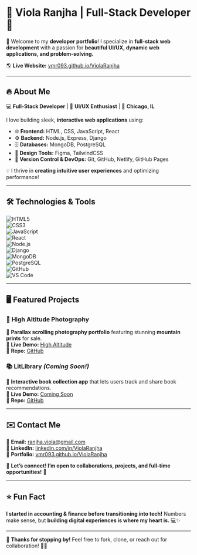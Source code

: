 # 🌟 Viola Ranjha | Full-Stack Developer 🌟  

🚀 Welcome to my **developer portfolio**! I specialize in **full-stack web development** with a passion for **beautiful UI/UX, dynamic web applications, and problem-solving.**  

🌎 **Live Website:** [vmr093.github.io/ViolaRanjha](https://vmr093.github.io/ViolaRanjha/#about)  

---

## 🔥 About Me  
💻 **Full-Stack Developer** | 🎨 **UI/UX Enthusiast** | 📍 **Chicago, IL**  

I love building sleek, **interactive web applications** using:  
- 🌐 **Frontend:** HTML, CSS, JavaScript, React  
- ⚙️ **Backend:** Node.js, Express, Django  
- 🗄️ **Databases:** MongoDB, PostgreSQL  
- 🎨 **Design Tools:** Figma, TailwindCSS  
- 🚀 **Version Control & DevOps:** Git, GitHub, Netlify, GitHub Pages  

💡 I thrive in **creating intuitive user experiences** and optimizing performance!  

---

## 🛠️ Technologies & Tools  
![HTML5](https://img.shields.io/badge/-HTML5-E34F26?style=flat-square&logo=html5&logoColor=white)  
![CSS3](https://img.shields.io/badge/-CSS3-1572B6?style=flat-square&logo=css3)  
![JavaScript](https://img.shields.io/badge/-JavaScript-F7DF1E?style=flat-square&logo=javascript&logoColor=black)  
![React](https://img.shields.io/badge/-React-61DAFB?style=flat-square&logo=react&logoColor=black)  
![Node.js](https://img.shields.io/badge/-Node.js-339933?style=flat-square&logo=node.js&logoColor=white)  
![Django](https://img.shields.io/badge/-Django-092E20?style=flat-square&logo=django)  
![MongoDB](https://img.shields.io/badge/-MongoDB-47A248?style=flat-square&logo=mongodb&logoColor=white)  
![PostgreSQL](https://img.shields.io/badge/-PostgreSQL-336791?style=flat-square&logo=postgresql)  
![GitHub](https://img.shields.io/badge/-GitHub-181717?style=flat-square&logo=github)  
![VS Code](https://img.shields.io/badge/-VS_Code-007ACC?style=flat-square&logo=visual-studio-code)  

---

## 🖥️ Featured Projects  
### 📸 **High Altitude Photography**  
🚀 **Parallax scrolling photography portfolio** featuring stunning **mountain prints** for sale.  
🔗 **Live Demo:** [High Altitude](https://vmr093.github.io/HightAltitude/)  
🔗 **Repo:** [GitHub](https://github.com/vmr093/HighAltitude)  

### 📚 **LitLibrary** *(Coming Soon!)*  
📖 **Interactive book collection app** that lets users track and share book recommendations.  
🔗 **Live Demo:** [Coming Soon](#)  
🔗 **Repo:** [GitHub](https://github.com/vmr093/LitLibrary)  

---

## ✉️ Contact Me  
📧 **Email:** [ranjha.viola@gmail.com](mailto:ranjha.viola@gmail.com)  
💼 **LinkedIn:** [linkedin.com/in/ViolaRanjha](https://www.linkedin.com/in/viola-ranjha-858844133/)  
📂 **Portfolio:** [vmr093.github.io/ViolaRanjha](https://vmr093.github.io/ViolaRanjha/)  

📌 **Let’s connect! I’m open to collaborations, projects, and full-time opportunities!** 🚀  

---

## ⭐ Fun Fact  
**I started in accounting & finance before transitioning into tech!** Numbers make sense, but **building digital experiences is where my heart is.** 💻✨   

---

🎉 **Thanks for stopping by!** Feel free to fork, clone, or reach out for collaboration! 🚀🔥  
